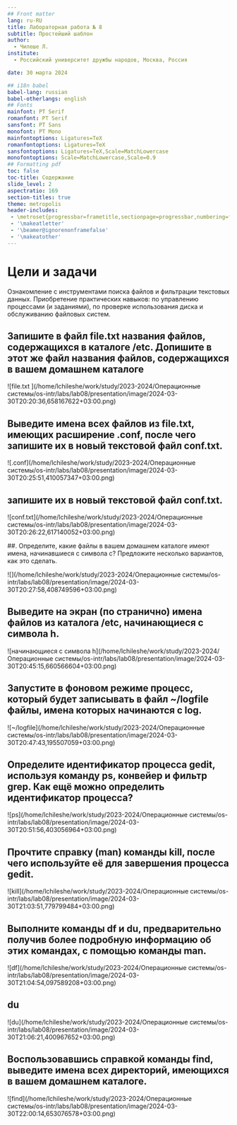 ```yaml
---
## Front matter
lang: ru-RU
title: Лабораторная работа № 8
subtitle: Простейший шаблон
author:
  - Чилеше Л.
institute:
  - Российский университет дружбы народов, Москва, Россия

date: 30 марта 2024

## i18n babel
babel-lang: russian
babel-otherlangs: english
## Fonts
mainfont: PT Serif
romanfont: PT Serif
sansfont: PT Sans
monofont: PT Mono
mainfontoptions: Ligatures=TeX
romanfontoptions: Ligatures=TeX
sansfontoptions: Ligatures=TeX,Scale=MatchLowercase
monofontoptions: Scale=MatchLowercase,Scale=0.9
## Formatting pdf
toc: false
toc-title: Содержание
slide_level: 2
aspectratio: 169
section-titles: true
theme: metropolis
header-includes:
 - \metroset{progressbar=frametitle,sectionpage=progressbar,numbering=fraction}
 - '\makeatletter'
 - '\beamer@ignorenonframefalse'
 - '\makeatother'
---
```



# Цели и задачи

Ознакомление с инструментами поиска файлов и фильтрации текстовых данных.
Приобретение практических навыков: по управлению процессами (и заданиями), по
проверке использования диска и обслуживанию файловых систем.

## Запишите в файл file.txt названия файлов, содержащихся в каталоге /etc. Допишите в этот же файл названия файлов, содержащихся в вашем домашнем каталоге

![file.txt ](/home/lchileshe/work/study/2023-2024/Операционные системы/os-intr/labs/lab08/presentation/image/2024-03-30T20:20:36,658167622+03:00.png)


## Выведите имена всех файлов из file.txt, имеющих расширение .conf, после чего запишите их в новый текстовой файл conf.txt.

![.conf](/home/lchileshe/work/study/2023-2024/Операционные системы/os-intr/labs/lab08/presentation/image/2024-03-30T20:25:51,410057347+03:00.png)

##  запишите их в новый текстовой файл conf.txt.

![conf.txt](/home/lchileshe/work/study/2023-2024/Операционные системы/os-intr/labs/lab08/presentation/image/2024-03-30T20:26:22,617140052+03:00.png)

##. Определите, какие файлы в вашем домашнем каталоге имеют имена, начинавшиеся с символа c? Предложите несколько вариантов, как это сделать.

![](/home/lchileshe/work/study/2023-2024/Операционные системы/os-intr/labs/lab08/presentation/image/2024-03-30T20:27:58,408749596+03:00.png)

## Выведите на экран (по странично) имена файлов из каталога /etc, начинающиеся с символа h.

![начинающиеся с символа h](/home/lchileshe/work/study/2023-2024/Операционные системы/os-intr/labs/lab08/presentation/image/2024-03-30T20:45:15,660566604+03:00.png)

## Запустите в фоновом режиме процесс, который будет записывать в файл ~/logfile файлы, имена которых начинаются с log.

![~/logfile](/home/lchileshe/work/study/2023-2024/Операционные системы/os-intr/labs/lab08/presentation/image/2024-03-30T20:47:43,195507059+03:00.png)

## Определите идентификатор процесса gedit, используя команду ps, конвейер и фильтр grep. Как ещё можно определить идентификатор процесса?

![ps](/home/lchileshe/work/study/2023-2024/Операционные системы/os-intr/labs/lab08/presentation/image/2024-03-30T20:51:56,403056964+03:00.png)


## Прочтите справку (man) команды kill, после чего используйте её для завершения процесса gedit.

![kill](/home/lchileshe/work/study/2023-2024/Операционные системы/os-intr/labs/lab08/presentation/image/2024-03-30T21:03:51,779799484+03:00.png)



## Выполните команды df и du, предварительно получив более подробную информацию об этих командах, с помощью команды man.

![df](/home/lchileshe/work/study/2023-2024/Операционные системы/os-intr/labs/lab08/presentation/image/2024-03-30T21:04:54,097589208+03:00.png)

## du

![du](/home/lchileshe/work/study/2023-2024/Операционные системы/os-intr/labs/lab08/presentation/image/2024-03-30T21:06:21,400967652+03:00.png)

## Воспользовавшись справкой команды find, выведите имена всех директорий, имеющихся в вашем домашнем каталоге.

![find](/home/lchileshe/work/study/2023-2024/Операционные системы/os-intr/labs/lab08/presentation/image/2024-03-30T22:00:14,653076578+03:00.png)


